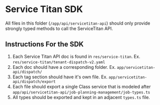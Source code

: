 # Service Titan SDK

All files in this folder (`/app/api/servicetitan-api`) should only provide strongly typed methods to call the ServiceTitan API.

## Instructions For the SDK

1. Each Service Titan API doc is found in `res/service-titan`. Ex. `res/service-titan/tenant-dispatch-v2.yaml`
2. Each doc should have a corresponding folder. Ex. `app/servicetitan-api/dispatch/`
3. Each tag section should have it's own file. Ex. `app/servicetitan-api/dispatch/export`
4. Each file should export a single Class service that is modeled after `app/api/servicetitan-api/job-planning-management/job-types.ts`
5. All types should be exported and kept in an adjacent `types.ts` file.
